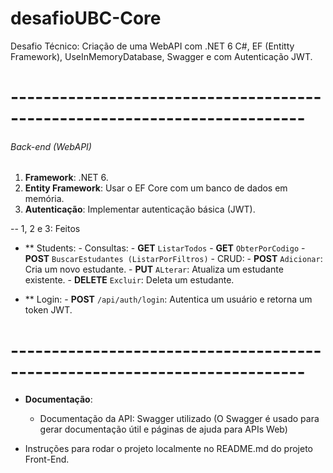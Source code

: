 # desafioUBC-Core
Desafio Técnico: Criação de uma WebAPI com .NET 6 C#, EF (Entitty Framework), UseInMemoryDatabase, Swagger e com Autenticação JWT.

# --------------------------------------------------------------------------

###### Back-end (WebAPI)

1. **Framework**: .NET 6.
2. **Entity Framework**: Usar o EF Core com um banco de dados em memória.
3. **Autenticação**: Implementar autenticação básica (JWT).

-- 1, 2 e 3: Feitos

- ** Students:
		- Consultas: 
			- **GET**    `ListarTodos` 
			- **GET**    `ObterPorCodigo`
			- **POST**   `BuscarEstudantes (ListarPorFiltros)`
		- CRUD: 
			- **POST**   `Adicionar`: Cria um novo estudante.
			- **PUT**    `ALterar`:   Atualiza um estudante existente.
			- **DELETE** `Excluir`:   Deleta um estudante.


- ** Login:
	    - **POST** `/api/auth/login`: Autentica um usuário e retorna um token JWT.

# --------------------------------------------------------------------------

- **Documentação**:
    - Documentação da API: Swagger utilizado (O Swagger é usado para gerar documentação útil e páginas de ajuda para APIs Web)
	
- Instruções para rodar o projeto localmente no README.md do projeto Front-End.